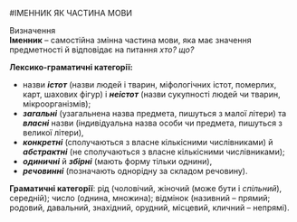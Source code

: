 #ІМЕННИК ЯК ЧАСТИНА МОВИ

<div class="eoz-wrap">
<span class="eoz">Визначення</span>
<div class="eoz-text">
<b>Іменник</b> – самостійна змінна частина мови, яка має значення предметності й відповідає на питання <i>хто? що?</i>
</div>
</div>

<p>
<b>Лексико-граматичні категорії:</b>
<ul><li>назви <b><i>істот</i></b> (назви людей і тварин, міфологічних істот, померлих, карт, шахових фігур) і <b><i>неістот</i></b> (назви сукупності людей чи тварин, мікроорганізмів);</li>
<li><b><i>загальні</i></b> (узагальнена назва предмета, пишуться з малої літери) та <b><i>власні</i></b> назви (індивідуальна назва особи чи предмета, пишуться з великої літери),</li>
<li><b><i>конкретні</i></b> (сполучаються з власне кількісними числівниками) й <b><i>абстрактні</i></b> (не сполучаються з власне кількісними числівниками);</li>
<li><b><i>одиничні</i></b> й <b><i>збірні</i></b> (мають форму тільки однини),</li>
<li><b><i>речовинні</i></b> (позначають однорідну за складом речовину).</li></ul>

<b>Граматичні категорії</b>: рід (чоловічий, жіночий (може бути і <i>спільний</i>), середній); число (однина, множина); відмінок (називний – прямий; родовий, давальний, знахідний, орудний, місцевий, кличний – непрямі).
</p>
